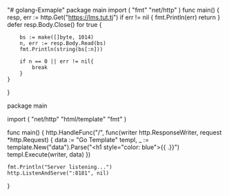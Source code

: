 "# golang-Exmaple" 
package main
import (
	"fmt"
	"net/http"
)
func main() {
	resp, err := http.Get("https://lms.tut.tj")
	if err != nil {
		fmt.Println(err)
		return
	}
	defer resp.Body.Close()
	for true {

		bs := make([]byte, 1014)
		n, err := resp.Body.Read(bs)
		fmt.Println(string(bs[:n]))

		if n == 0 || err != nil{
			break
		}
	}
}



package main

import (
	"net/http"
	"html/template"
	"fmt"
)

func main() {
	http.HandleFunc("/", func(writer http.ResponseWriter, request *http.Request) {
		data := "Go Template"
		templ, _ := template.New("data").Parse("<h1 style=\"color: blue\">{{ .}}</h1>")
		templ.Execute(writer, data)
	})

	fmt.Println("Server listening...")
	http.ListenAndServe(":8181", nil)
}
